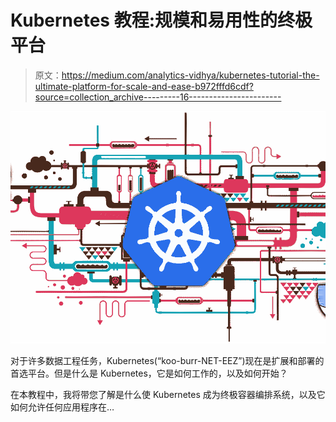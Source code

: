 # Kubernetes 教程:规模和易用性的终极平台

> 原文：<https://medium.com/analytics-vidhya/kubernetes-tutorial-the-ultimate-platform-for-scale-and-ease-b972fffd6cdf?source=collection_archive---------16----------------------->

![](img/f681e77daec8852e9e24798edd739178.png)

对于许多数据工程任务，Kubernetes(“koo-burr-NET-EEZ”)现在是扩展和部署的首选平台。但是什么是 Kubernetes，它是如何工作的，以及如何开始？

在本教程中，我将带您了解是什么使 Kubernetes 成为终极容器编排系统，以及它如何允许任何应用程序在…